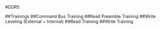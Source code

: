 
#DDR5

##Trainings
##Command Bus Training
##Read Preamble Training
##Write Leveling (External + Internal)
##Read Training
##Write Training
